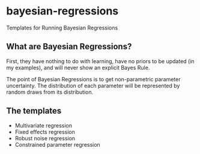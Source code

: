 # bayesian-regressions
Templates for Running Bayesian Regressions

## What are Bayesian Regressions?

First, they have nothing to do with learning, have no priors to be updated (in my examples), and will never show an explicit Bayes Rule.

The point of Bayesian Regressions is to get non-parametric parameter uncertainty.  The distribution of each parameter will be represented by random draws from its distribution.

## The templates

 - Multivariate regression
 - Fixed effects regression
 - Robust noise regression
 - Constrained parameter regression
